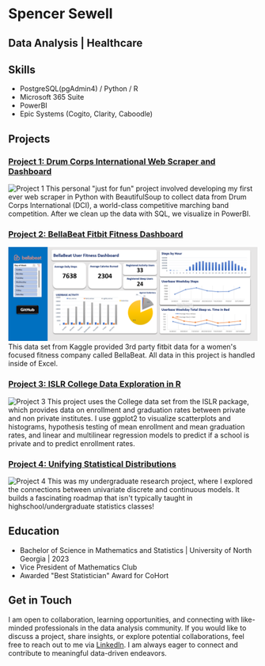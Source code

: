 # Spencer Sewell
## Data Analysis | Healthcare

## Skills
- PostgreSQL(pgAdmin4) / Python / R
- Microsoft 365 Suite
- PowerBI
- Epic Systems (Cogito, Clarity, Caboodle)
## Projects


### [Project 1: Drum Corps International Web Scraper and Dashboard](https://github.com/SpencerSewell/DCI-Analysis)

![Project 1](https://production.assets.dci.org/5d4d02cb694c8b0dc74209c2_-GcnYPzd3bm7L_r2bNgiLIPG9BW7YZ7J.jpg)
This personal "just for fun" project involved developing my first ever web scraper in Python with BeautifulSoup to collect data from Drum Corps International (DCI), a world-class competitive marching band competition. After we clean up the data with SQL, we visualize in PowerBI.

### [Project 2: BellaBeat Fitbit Fitness Dashboard](https://github.com/SpencerSewell/FitBit-Fitness-Tracker-Excel-Dashboard)

![Project 2](https://github.com/SpencerSewell/Pictures/blob/main/BPhoto1.png)
This data set from Kaggle provided 3rd party fitbit data for a women's focused fitness company called BellaBeat. All data in this project is handled inside of Excel.

### [Project 3: ISLR College Data Exploration in R](https://github.com/SpencerSewell/ISLR-College-Data-Exploration-in-R)
![Project 3](https://static.stacker.com/s3fs-public/styles/sar_screen_maximum_large/s3/2020-02/Columbia.png)
This project uses the College data set from the ISLR package, which provides data on enrollment and graduation rates between private and non private institutes. I use ggplot2 to visualize scatterplots and histograms, hypothesis testing of mean enrollment and mean graduation rates, and linear and multilinear regression models to predict if a school is private and to predict enrollment rates.


### [Project 4: Unifying Statistical Distributions](https://github.com/SpencerSewell/Unifying-Statistical-Distributions)
![Project 4](https://upload.wikimedia.org/wikipedia/commons/thumb/6/69/Relationships_among_some_of_univariate_probability_distributions.jpg/1200px-Relationships_among_some_of_univariate_probability_distributions.jpg)
This was my undergraduate research project, where I explored the connections between univariate discrete and continuous models. It builds a fascinating roadmap that isn't typically taught in highschool/undergraduate statistics classes!

## Education
- Bachelor of Science in Mathematics and Statistics | University of North Georgia | 2023
- Vice President of Mathematics Club
- Awarded "Best Statistician" Award for CoHort

## Get in Touch
I am open to collaboration, learning opportunities, and connecting with like-minded professionals in the data analysis community. If you would like to discuss a project, share insights, or explore potential collaborations, feel free to reach out to me via [LinkedIn](https://www.linkedin.com/in/spencer-sewell-4b3338238/). I am always eager to connect and contribute to meaningful data-driven endeavors.


